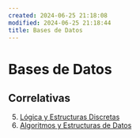 ```yaml
---
created: 2024-06-25 21:18:08
modified: 2024-06-25 21:18:44
title: Bases de Datos
---
```


# Bases de Datos

## Correlativas

5. [Lógica y Estructuras Discretas](Lógica%20y%20Estructuras%20Discretas/README.md)
6. [Algoritmos y Estructuras de Datos](Algoritmos%20y%20Estructuras%20de%20Datos/README.md)
